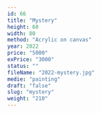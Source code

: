 ```yaml
---
id: 66
title: "Mystery"
height: 60
width: 80
method: "Acrylic on canvas"
year: 2022
price: "5000"
exPrice: "3000"
status: ""
fileName: "2022-mystery.jpg"
medie: "painting"
draft: "false"
slug: "mystery"
weight: "210"
---
```

